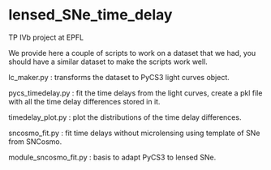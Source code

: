 # lensed_SNe_time_delay
TP IVb project at EPFL

We provide here a couple of scripts to work on a dataset that we had, you should have a similar dataset to make the scripts work well. 

lc_maker.py : transforms the dataset to PyCS3 light curves object.

pycs_timedelay.py : fit the time delays from the light curves, create a pkl file with all the time delay differences stored in it.

timedelay_plot.py : plot the distributions of the time delay differences.

sncosmo_fit.py : fit time delays without microlensing using template of SNe from SNCosmo.

module_sncosmo_fit.py : basis to adapt PyCS3 to lensed SNe.
